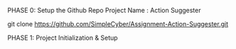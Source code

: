 PHASE 0: Setup the Github Repo
Project Name : Action Suggester

git clone https://github.com/SimpleCyber/Assignment-Action-Suggester.git

PHASE 1: Project Initialization & Setup